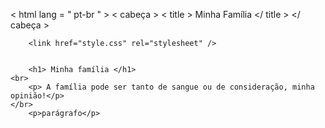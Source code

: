 <!DOCTYPE html>

< html  lang = " pt-br " >
< cabeça >
< title > Minha Família </ title >
</ cabeça >
    <corpo>

        <link href="style.css" rel="stylesheet" />

        
        <h1> Minha família </h1>
    <br>
        <p> A família pode ser tanto de sangue ou de consideração, minha opinião!</p>
    </br>
        <p>parágrafo</p>

